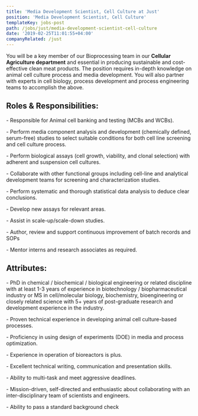 ```yaml
---
title: 'Media Development Scientist, Cell Culture at Just'
position: 'Media Development Scientist, Cell Culture'
templateKey: jobs-post
path: /jobs/just/media-development-scientist-cell-culture
date: '2019-02-25T11:01:55+04:00'
companyRelated: /just
---
```

You will be a key member of our Bioprocessing team in our **Cellular Agriculture department** and essential in producing sustainable and cost-effective clean meat products. The position requires in-depth knowledge on animal cell culture process and media development. You will also partner with experts in cell biology, process development and process engineering teams to accomplish the above.



## Roles & Responsibilities:

\- Responsible for Animal cell banking and testing (MCBs and WCBs).

\- Perform media component analysis and development (chemically defined, serum-free) studies to select suitable conditions for both cell line screening and cell culture process.

\- Perform biological assays (cell growth, viability, and clonal selection) with adherent and suspension cell cultures.

\- Collaborate with other functional groups including cell-line and analytical development teams for screening and characterization studies.

\- Perform systematic and thorough statistical data analysis to deduce clear conclusions.

\- Develop new assays for relevant areas.

\- Assist in scale-up/scale-down studies.

\- Author, review and support continuous improvement of batch records and SOPs

\- Mentor interns and research associates as required.



## Attributes:

\- PhD in chemical / biochemical / biological engineering or related discipline with at least 1-3 years of experience in biotechnology / biopharmaceutical industry or MS in cell/molecular biology, biochemistry, bioengineering or closely related science with 5+ years of post-graduate research and development experience in the industry.

\- Proven technical experience in developing animal cell culture-based processes.

\- Proficiency in using design of experiments (DOE) in media and process optimization.

\- Experience in operation of bioreactors is plus.

\- Excellent technical writing, communication and presentation skills.

\- Ability to multi-task and meet aggressive deadlines.

\- Mission-driven, self-directed and enthusiastic about collaborating with an inter-disciplinary team of scientists and engineers.

\- Ability to pass a standard background check
